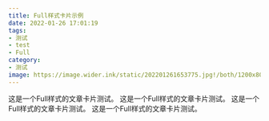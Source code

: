```yaml
---
title: Full样式卡片示例
date: 2022-01-26 17:01:19
tags:
- 测试
- test
- Full
category:
- 测试
image: https://image.wider.ink/static/202201261653775.jpg!/both/1200x800
---
```


这是一个Full样式的文章卡片测试。
这是一个Full样式的文章卡片测试。
这是一个Full样式的文章卡片测试。
这是一个Full样式的文章卡片测试。

